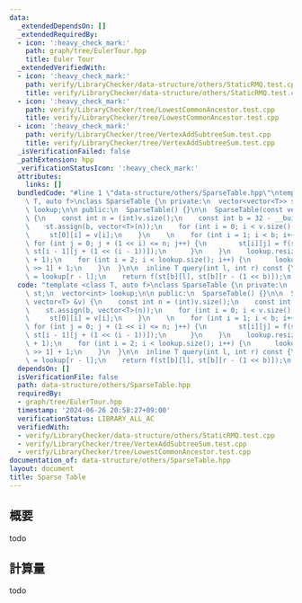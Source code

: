 ```yaml
---
data:
  _extendedDependsOn: []
  _extendedRequiredBy:
  - icon: ':heavy_check_mark:'
    path: graph/tree/EulerTour.hpp
    title: Euler Tour
  _extendedVerifiedWith:
  - icon: ':heavy_check_mark:'
    path: verify/LibraryChecker/data-structure/others/StaticRMQ.test.cpp
    title: verify/LibraryChecker/data-structure/others/StaticRMQ.test.cpp
  - icon: ':heavy_check_mark:'
    path: verify/LibraryChecker/tree/LowestCommonAncestor.test.cpp
    title: verify/LibraryChecker/tree/LowestCommonAncestor.test.cpp
  - icon: ':heavy_check_mark:'
    path: verify/LibraryChecker/tree/VertexAddSubtreeSum.test.cpp
    title: verify/LibraryChecker/tree/VertexAddSubtreeSum.test.cpp
  _isVerificationFailed: false
  _pathExtension: hpp
  _verificationStatusIcon: ':heavy_check_mark:'
  attributes:
    links: []
  bundledCode: "#line 1 \"data-structure/others/SparseTable.hpp\"\ntemplate <class\
    \ T, auto f>\nclass SparseTable {\n private:\n  vector<vector<T>> st;\n  vector<int>\
    \ lookup;\n\n public:\n  SparseTable() {}\n\n  SparseTable(const vector<T> &v)\
    \ {\n    const int n = (int)v.size();\n    const int b = 32 - __builtin_clz(n);\n\
    \    st.assign(b, vector<T>(n));\n    for (int i = 0; i < v.size(); i++) {\n \
    \     st[0][i] = v[i];\n    }\n    \n    for (int i = 1; i < b; i++) {\n     \
    \ for (int j = 0; j + (1 << i) <= n; j++) {\n        st[i][j] = f(st[i - 1][j],\
    \ st[i - 1][j + (1 << (i - 1))]);\n      }\n    }\n    lookup.resize(v.size()\
    \ + 1);\n    for (int i = 2; i < lookup.size(); i++) {\n      lookup[i] = lookup[i\
    \ >> 1] + 1;\n    }\n  }\n\n  inline T query(int l, int r) const {\n    int b\
    \ = lookup[r - l];\n    return f(st[b][l], st[b][r - (1 << b)]);\n  }\n};\n"
  code: "template <class T, auto f>\nclass SparseTable {\n private:\n  vector<vector<T>>\
    \ st;\n  vector<int> lookup;\n\n public:\n  SparseTable() {}\n\n  SparseTable(const\
    \ vector<T> &v) {\n    const int n = (int)v.size();\n    const int b = 32 - __builtin_clz(n);\n\
    \    st.assign(b, vector<T>(n));\n    for (int i = 0; i < v.size(); i++) {\n \
    \     st[0][i] = v[i];\n    }\n    \n    for (int i = 1; i < b; i++) {\n     \
    \ for (int j = 0; j + (1 << i) <= n; j++) {\n        st[i][j] = f(st[i - 1][j],\
    \ st[i - 1][j + (1 << (i - 1))]);\n      }\n    }\n    lookup.resize(v.size()\
    \ + 1);\n    for (int i = 2; i < lookup.size(); i++) {\n      lookup[i] = lookup[i\
    \ >> 1] + 1;\n    }\n  }\n\n  inline T query(int l, int r) const {\n    int b\
    \ = lookup[r - l];\n    return f(st[b][l], st[b][r - (1 << b)]);\n  }\n};\n"
  dependsOn: []
  isVerificationFile: false
  path: data-structure/others/SparseTable.hpp
  requiredBy:
  - graph/tree/EulerTour.hpp
  timestamp: '2024-06-26 20:58:27+09:00'
  verificationStatus: LIBRARY_ALL_AC
  verifiedWith:
  - verify/LibraryChecker/data-structure/others/StaticRMQ.test.cpp
  - verify/LibraryChecker/tree/VertexAddSubtreeSum.test.cpp
  - verify/LibraryChecker/tree/LowestCommonAncestor.test.cpp
documentation_of: data-structure/others/SparseTable.hpp
layout: document
title: Sparse Table
---
```


## 概要

todo

## 計算量
todo